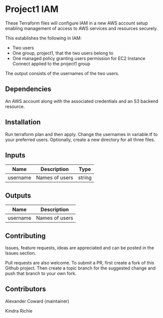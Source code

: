 # Project1 IAM

These Terraform files will configure IAM in a new AWS account setup enabling management of access to AWS services and resources securely. 

This establishes the following in IAM:

- Two users
- One group, project1, that the two users belong to
- One managed policy granting users permission for EC2 Instance Connect applied to the project1 group

The output consists of the usernames of the two users.


## Dependencies

An AWS account along with the associated credentials and an S3 backend resource. 

## Installation

Run terraform plan and then apply. Change the usernames in variable.tf to your preferred users. Optionally, create a new directory for all three files. 

## Inputs

| Name | Description | Type |
|------|-------------|:----:|
| username | Names of users | string |

## Outputs

| Name | Description |
|------|-------------|
| username | Names of users |

## Contributing

Issues, feature requests, ideas are appreciated and can be posted in the Issues section.

Pull requests are also welcome. To submit a PR, first create a fork of this Github project. Then create a topic branch for the suggested change and push that branch to your own fork.

## Contributors

Alexander Coward (maintainer)

Kindra Richie
